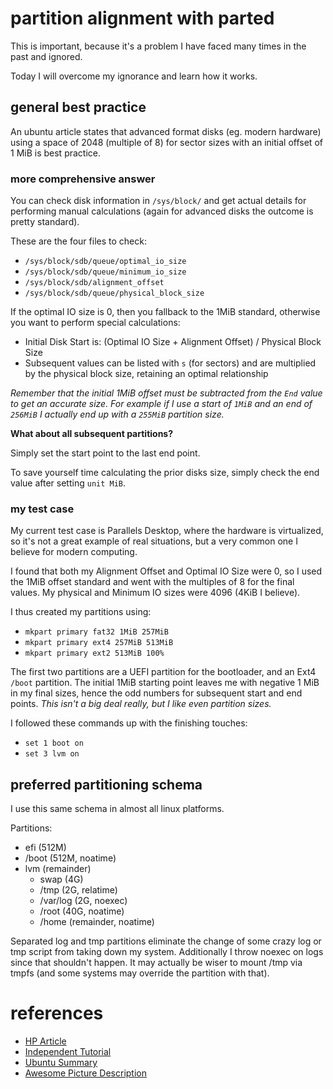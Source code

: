 
# partition alignment with parted

This is important, because it's a problem I have faced many times in the past and ignored.

Today I will overcome my ignorance and learn how it works.

## general best practice

An ubuntu article states that advanced format disks (eg. modern hardware) using a space of 2048 (multiple of 8) for sector sizes with an initial offset of 1 MiB is best practice.


### more comprehensive answer

You can check disk information in `/sys/block/` and get actual details for performing manual calculations (again for advanced disks the outcome is pretty standard).

These are the four files to check:

- `/sys/block/sdb/queue/optimal_io_size`
- `/sys/block/sdb/queue/minimum_io_size`
- `/sys/block/sdb/alignment_offset`
- `/sys/block/sdb/queue/physical_block_size`

If the optimal IO size is 0, then you fallback to the 1MiB standard, otherwise you want to perform special calculations:

- Initial Disk Start is: (Optimal IO Size + Alignment Offset) / Physical Block Size
- Subsequent values can be listed with `s` (for sectors) and are multiplied by the physical block size, retaining an optimal relationship

_Remember that the initial 1MiB offset must be subtracted from the `End` value to get an accurate size.  For example if I use a start of `1MiB` and an end of `256MiB` I actually end up with a `255MiB` partition size._

**What about all subsequent partitions?**

Simply set the start point to the last end point.

To save yourself time calculating the prior disks size, simply check the end value after setting `unit MiB`.


### my test case

My current test case is Parallels Desktop, where the hardware is virtualized, so it's not a great example of real situations, but a very common one I believe for modern computing.

I found that both my Alignment Offset and Optimal IO Size were 0, so I used the 1MiB offset standard and went with the multiples of 8 for the final values.  My physical and Minimum IO sizes were 4096 (4KiB I believe).

I thus created my partitions using:

- `mkpart primary fat32 1MiB 257MiB`
- `mkpart primary ext4 257MiB 513MiB`
- `mkpart primary ext2 513MiB 100%`

The first two partitions are a UEFI partition for the bootloader, and an Ext4 `/boot` partition.  The initial 1MiB starting point leaves me with negative 1 MiB in my final sizes, hence the odd numbers for subsequent start and end points.  _This isn't a big deal really, but I like even partition sizes._

I followed these commands up with the finishing touches:

- `set 1 boot on`
- `set 3 lvm on`


## preferred partitioning schema

I use this same schema in almost all linux platforms.

Partitions:

- efi (512M)
- /boot (512M, noatime)
- lvm (remainder)
    - swap (4G)
    - /tmp (2G, relatime)
    - /var/log (2G, noexec)
    - /root (40G, noatime)
    - /home (remainder, noatime)

Separated log and tmp partitions eliminate the change of some crazy log or tmp script from taking down my system.  Additionally I throw noexec on logs since that shouldn't happen.  It may actually be wiser to mount /tmp via tmpfs (and some systems may override the partition with that).


# references

- [HP Article](http://h10025.www1.hp.com/ewfrf/wc/document?cc=uk&lc=en&dlc=en&docname=c03479326)
- [Independent Tutorial](http://rainbow.chard.org/2013/01/30/how-to-align-partitions-for-best-performance-using-parted/)
- [Ubuntu Summary](http://askubuntu.com/questions/201164/proper-alignment-of-partitions-on-an-advanced-format-hdd-using-parted)
- [Awesome Picture Description](http://superuser.com/questions/291978/western-digital-green-drive-from-512-byte-sectors-jumpered-to-4k-byte-sectors/291992#291992)

